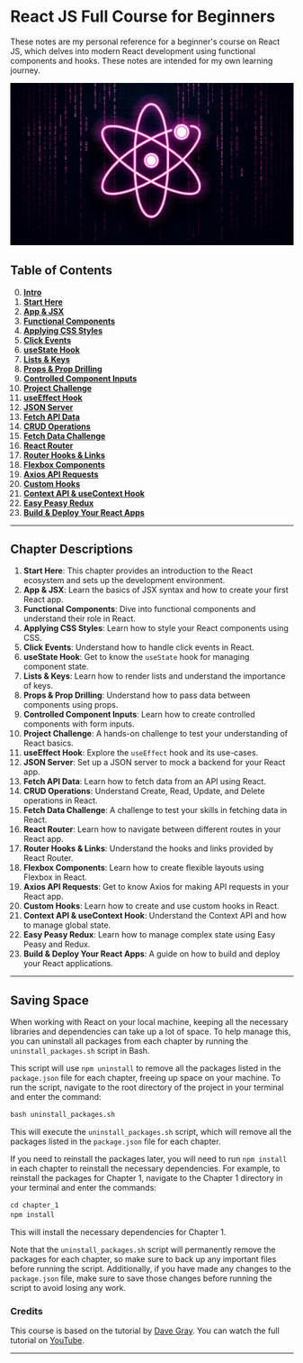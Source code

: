 # React JS Full Course for Beginners

These notes are my personal reference for a beginner's course on React JS, which delves into modern React development using functional components and hooks. These notes are intended for my own learning journey.

![React logo](img/react.png)

## Table of Contents

0. **[Intro](#intro)**
1. **[Start Here](#start-here)**
2. **[App & JSX](#app--jsx)**
3. **[Functional Components](#functional-components)**
4. **[Applying CSS Styles](#applying-css-styles)**
5. **[Click Events](#click-events)**
6. **[useState Hook](#usestate-hook)**
7. **[Lists & Keys](#lists--keys)**
8. **[Props & Prop Drilling](#props--prop-drilling)**
9. **[Controlled Component Inputs](#controlled-component-inputs)**
10. **[Project Challenge](#project-challenge)**
11. **[useEffect Hook](#useeffect-hook)**
12. **[JSON Server](#json-server)**
13. **[Fetch API Data](#fetch-api-data)**
14. **[CRUD Operations](#crud-operations)**
15. **[Fetch Data Challenge](#fetch-data-challenge)**
16. **[React Router](#react-router)**
17. **[Router Hooks & Links](#router-hooks--links)**
18. **[Flexbox Components](#flexbox-components)**
19. **[Axios API Requests](#axios-api-requests)**
20. **[Custom Hooks](#custom-hooks)**
21. **[Context API & useContext Hook](#context-api--usecontext-hook)**
22. **[Easy Peasy Redux](#easy-peasy-redux)**
23. **[Build & Deploy Your React Apps](#build--deploy-your-react-apps)** 

---

## Chapter Descriptions

1. **Start Here**: This chapter provides an introduction to the React ecosystem and sets up the development environment.
2. **App & JSX**: Learn the basics of JSX syntax and how to create your first React app.
3. **Functional Components**: Dive into functional components and understand their role in React.
4. **Applying CSS Styles**: Learn how to style your React components using CSS.
5. **Click Events**: Understand how to handle click events in React.
6. **useState Hook**: Get to know the `useState` hook for managing component state.
7. **Lists & Keys**: Learn how to render lists and understand the importance of keys.
8. **Props & Prop Drilling**: Understand how to pass data between components using props.
9. **Controlled Component Inputs**: Learn how to create controlled components with form inputs.
10. **Project Challenge**: A hands-on challenge to test your understanding of React basics.
11. **useEffect Hook**: Explore the `useEffect` hook and its use-cases.
12. **JSON Server**: Set up a JSON server to mock a backend for your React app.
13. **Fetch API Data**: Learn how to fetch data from an API using React.
14. **CRUD Operations**: Understand Create, Read, Update, and Delete operations in React.
15. **Fetch Data Challenge**: A challenge to test your skills in fetching data in React.
16. **React Router**: Learn how to navigate between different routes in your React app.
17. **Router Hooks & Links**: Understand the hooks and links provided by React Router.
18. **Flexbox Components**: Learn how to create flexible layouts using Flexbox in React.
19. **Axios API Requests**: Get to know Axios for making API requests in your React app.
20. **Custom Hooks**: Learn how to create and use custom hooks in React.
21. **Context API & useContext Hook**: Understand the Context API and how to manage global state.
22. **Easy Peasy Redux**: Learn how to manage complex state using Easy Peasy and Redux.
23. **Build & Deploy Your React Apps**: A guide on how to build and deploy your React applications.

--- 

## Saving Space

When working with React on your local machine, keeping all the necessary libraries and dependencies can take up a lot of space. To help manage this, you can uninstall all packages from each chapter by running the `uninstall_packages.sh` script in Bash.

This script will use `npm uninstall` to remove all the packages listed in the `package.json` file for each chapter, freeing up space on your machine. To run the script, navigate to the root directory of the project in your terminal and enter the command:

```markdown
bash uninstall_packages.sh
```

This will execute the `uninstall_packages.sh` script, which will remove all the packages listed in the `package.json` file for each chapter.

If you need to reinstall the packages later, you will need to run `npm install` in each chapter to reinstall the necessary dependencies. For example, to reinstall the packages for Chapter 1, navigate to the Chapter 1 directory in your terminal and enter the commands:

```markdown
cd chapter_1
npm install
```

This will install the necessary dependencies for Chapter 1.

Note that the `uninstall_packages.sh` script will permanently remove the packages for each chapter, so make sure to back up any important files before running the script. Additionally, if you have made any changes to the `package.json` file, make sure to save those changes before running the script to avoid losing any work.

### Credits

This course is based on the tutorial by [Dave Gray](https://www.youtube.com/channel/UCY38RvRIxYODO4penyxUwTg). You can watch the full tutorial on [YouTube](https://www.youtube.com/watch?v=EfAl9bwzVZk&ab_channel=DaveGray).

---
